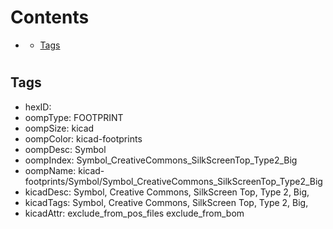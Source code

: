 



Contents
========

* [](#)
	* [Tags](#tags)

# 

## Tags

- hexID: 
- oompType: FOOTPRINT
- oompSize: kicad
- oompColor: kicad-footprints
- oompDesc: Symbol
- oompIndex: Symbol_CreativeCommons_SilkScreenTop_Type2_Big
- oompName: kicad-footprints/Symbol/Symbol_CreativeCommons_SilkScreenTop_Type2_Big
- kicadDesc: Symbol, Creative Commons, SilkScreen Top, Type 2, Big,
- kicadTags: Symbol, Creative Commons, SilkScreen Top, Type 2, Big,
- kicadAttr: exclude_from_pos_files exclude_from_bom
